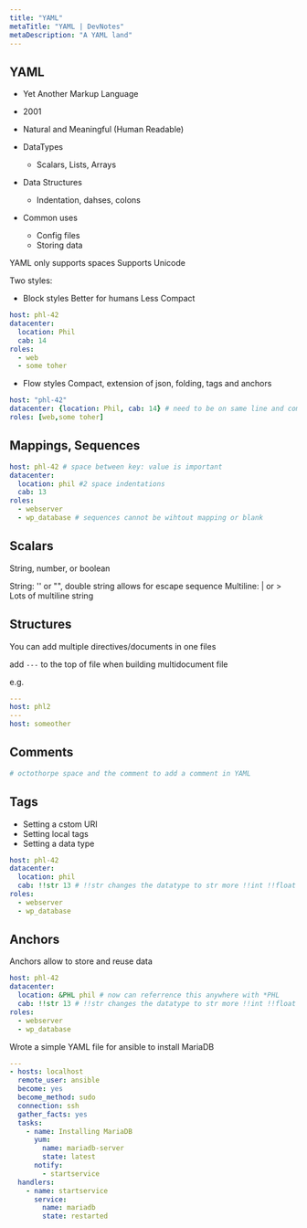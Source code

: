 ```yaml
---
title: "YAML"
metaTitle: "YAML | DevNotes"
metaDescription: "A YAML land"
---
```



## YAML
- Yet Another Markup Language
- 2001
- Natural and Meaningful (Human Readable)

- DataTypes
	- Scalars, Lists, Arrays
- Data Structures
	- Indentation, dahses, colons
- Common uses
	- Config files
	- Storing data

YAML only supports spaces
Supports Unicode

Two styles:
* Block styles
Better for humans
Less Compact
```YAML
host: phl-42
datacenter:
  location: Phil
  cab: 14
roles:
  - web
  - some toher
```
* Flow styles
Compact, extension of json, folding, tags and anchors
```YAML
host: "phl-42"
datacenter: {location: Phil, cab: 14} # need to be on same line and commas between values
roles: [web,some toher]
```

## Mappings, Sequences
```yaml
host: phl-42 # space between key: value is important
datacenter:
  location: phil #2 space indentations
  cab: 13
roles: 
  - webserver
  - wp_database # sequences cannot be wihtout mapping or blank
```


## Scalars
String, number, or boolean

String: '' or "", double string allows for escape sequence
Multiline: | or >
Lots of multiline string


## Structures
You can add multiple directives/documents in one files

add `---` to the top of file when building multidocument file

e.g.
```yaml
---
host: phl2
---
host: someother
```
## Comments

```yaml
# octothorpe space and the comment to add a comment in YAML
```

## Tags
- Setting a cstom URI
- Setting local tags
- Setting a data type


```yaml
host: phl-42
datacenter:
  location: phil
  cab: !!str 13 # !!str changes the datatype to str more !!int !!float
roles: 
  - webserver
  - wp_database
```

## Anchors

Anchors allow to store and reuse data

```yaml
host: phl-42
datacenter:
  location: &PHL phil # now can referrence this anywhere with *PHL
  cab: !!str 13 # !!str changes the datatype to str more !!int !!float
roles: 
  - webserver
  - wp_database
```


Wrote a simple YAML file for ansible to install MariaDB

```yaml
---
- hosts: localhost
  remote_user: ansible
  become: yes
  become_method: sudo
  connection: ssh
  gather_facts: yes
  tasks:
    - name: Installing MariaDB
      yum:
        name: mariadb-server
        state: latest
      notify:
        - startservice
  handlers:
    - name: startservice
      service:
        name: mariadb
        state: restarted

```